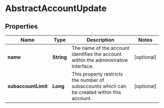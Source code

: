 
# AbstractAccountUpdate

## Properties
Name | Type | Description | Notes
------------ | ------------- | ------------- | -------------
**name** | **String** | The name of the account identifies the account within the administrative interface. |  [optional]
**subaccountLimit** | **Long** | This property restricts the number of subaccounts which can be created within this account. |  [optional]



